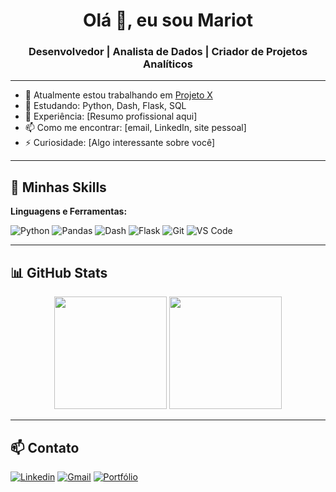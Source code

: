 <h1 align="center">Olá 👋, eu sou Mariot</h1>
<h3 align="center">Desenvolvedor | Analista de Dados | Criador de Projetos Analíticos</h3>

---

- 🔭 Atualmente estou trabalhando em [Projeto X](link)
- 🌱 Estudando: Python, Dash, Flask, SQL
- 💼 Experiência: [Resumo profissional aqui]
- 📫 Como me encontrar: [email, LinkedIn, site pessoal]
- ⚡ Curiosidade: [Algo interessante sobre você]

---

## 🚀 Minhas Skills

**Linguagens e Ferramentas:**

![Python](https://img.shields.io/badge/-Python-05122A?style=flat&logo=python)
![Pandas](https://img.shields.io/badge/-Pandas-05122A?style=flat&logo=pandas)
![Dash](https://img.shields.io/badge/-Dash-05122A?style=flat&logo=plotly)
![Flask](https://img.shields.io/badge/-Flask-05122A?style=flat&logo=flask)
![Git](https://img.shields.io/badge/-Git-05122A?style=flat&logo=git)
![VS Code](https://img.shields.io/badge/-VS%20Code-05122A?style=flat&logo=visual-studio-code)

---

## 📊 GitHub Stats

<p align="center">
  <img height="180em" src="https://github-readme-stats.vercel.app/api?username=emariot&show_icons=true&theme=default&include_all_commits=true&count_private=true"/>
  <img height="180em" src="https://github-readme-stats.vercel.app/api/top-langs/?username=emariot&layout=compact&langs_count=7&theme=default"/>
</p>

---

## 📫 Contato

[![Linkedin](https://img.shields.io/badge/-LinkedIn-05122A?style=flat&logo=linkedin)](https://www.linkedin.com/in/eduardo-mariot/)
[![Gmail](https://img.shields.io/badge/-Email-05122A?style=flat&logo=gmail)](mailto:eduardo.mariot@gmail.com)
[![Portfólio](https://img.shields.io/badge/-Portfólio-05122A?style=flat&logo=github)](https://seuportfolio.com)

